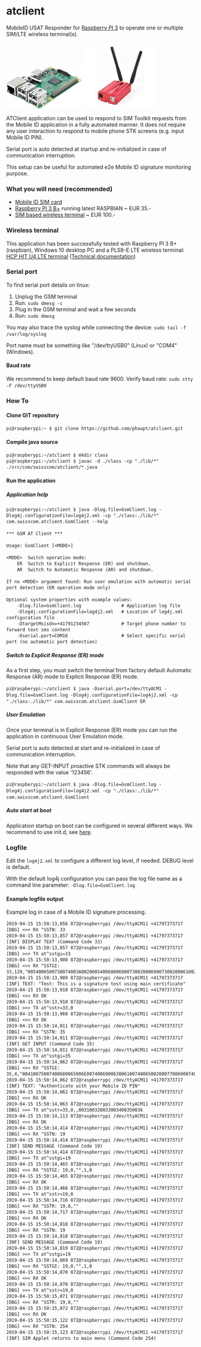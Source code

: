 # atclient
MobileID USAT Responder for [Raspberry PI 3](https://www.raspberrypi.org/products/raspberry-pi-3-model-b-plus) to operate one or multiple SIM/LTE wireless terminal(s).

![Raspberry PI 3 B+](img/raspi.jpg?raw=true "Raspberry PI 3 B+") ![HCP HIT wireless terminal](img/hitu4.jpg?raw=true "HCP HIT wireless terminal")

ATClient application can be used to respond to SIM Toolkit requests from the Mobile ID application in a fully automated manner. It does not require any user interaction to respond to mobile phone STK screens (e.g. input Mobile ID PIN). 

Serial port is auto detected at startup and re-initialized in case of communication interruption.

This setup can be useful for automated e2e Mobile ID signature monitoring purpose.

### What you will need (recommended)

- [Mobile ID SIM card](https://mobileid.ch)
- [Raspberry PI 3 B+](https://www.raspberrypi.org/products/raspberry-pi-3-model-b-plus) running latest RASPBIAN ~ EUR 35.-
- [SIM based wireless terminal](http://electronicshcp.com/product/hit-u4-lte) ~ EUR 100.-

### Wireless terminal

This application has been successfully tested with Raspberry PI 3 B+ (raspbian), Windows 10 desktop PC and a PLS8-E LTE wireless terminal: [HCP HIT U4 LTE terminal](http://electronicshcp.com/product/hit-u4-lte) ([Technical documentation](https://developer.gemalto.com/documentation/pls8-e-technical-documentation))

### Serial port

To find serial port details on linux:

1. Unplug the GSM terminal
2. Run: `sudo dmesg -c`
3. Plug in the GSM terminal and wait a few seconds
4. Run: `sudo dmesg`

You may also trace the syslog while connecting the device: `sudo tail -f /var/log/syslog`

Port name must be something like "/dev/ttyUSB0" (Linux) or "COM4" (Windows).

#### Baud rate

We recommend to keep default baud rate 9600. 
Verify baud rate: `sudo stty -F /dev/ttyUSB0`

### How To

#### Clone GIT repository
```
pi@raspberypi:~ $ git clone https://github.com/phaupt/atclient.git
```

#### Compile java source
```
pi@raspberypi:~/atclient $ mkdir class
pi@raspberypi:~/atclient $ javac -d ./class -cp "./lib/*" ./src/com/swisscom/atclient/*.java
```

#### Run the application

##### Application help
```
pi@raspberypi:~/atclient $ java -Dlog.file=GsmClient.log -Dlog4j.configurationFile=log4j2.xml -cp "./class:./lib/*" com.swisscom.atclient.GsmClient --help

*** GSM AT Client ***

Usage: GsmClient [<MODE>]

<MODE>	Switch operation mode:
	ER	Switch to Explicit Response (ER) and shutdown.
	AR	Switch to Automatic Response (AR) and shutdown.

If no <MODE> argument found: Run user emulation with automatic serial port detection (ER operation mode only)

Optional system properties with example values:
	-Dlog.file=GsmClient.log               # Application log file
	-Dlog4j.configurationFile=log4j2.xml   # Location of log4j.xml configuration file
	-DtargetMsisdn=+41791234567            # Target phone number to forward text sms content
	-Dserial.port=COM16                    # Select specific serial port (no automatic port detection)
```

##### Switch to Explicit Response (ER) mode

As a first step, you must switch the terminal from factory default Automatic Response (AR) mode to Explicit Response (ER) mode.

`pi@raspberypi:~/atclient $ java -Dserial.port=/dev/ttyACM1 -Dlog.file=GsmClient.log -Dlog4j.configurationFile=log4j2.xml -cp "./class:./lib/*" com.swisscom.atclient.GsmClient ER`

##### User Emulation

Once your terminal is in Explicit Response (ER) mode you can run the application in continuous User Emulation mode.

Serial port is auto detected at start and re-initialized in case of communication interruption.

Note that any GET-INPUT proactive STK commands will always be responded with the value '123456'.

`pi@raspberypi:~/atclient $ java -Dlog.file=GsmClient.log -Dlog4j.configurationFile=log4j2.xml -cp "./class:./lib/*" com.swisscom.atclient.GsmClient`

##### Auto start at boot

Application startup on boot can be configured in several different ways. We recommend to use init.d, see [here](init.d/).

### Logfile

Edit the `log4j2.xml` to configure a different log level, if needed. DEBUG level is default.

With the default log4j configuration you can pass the log file name as a command line parameter: `-Dlog.file=GsmClient.log`

#### Example logfile output

Example log in case of a Mobile ID signature processing.
```
2019-04-15 15:50:13,856 872@raspberrypi /dev/ttyACM11 +41797373717 [DBG] <<< RX ^SSTN: 33
2019-04-15 15:50:13,857 872@raspberrypi /dev/ttyACM11 +41797373717 [INF] DISPLAY TEXT (Command Code 33)
2019-04-15 15:50:13,857 872@raspberrypi /dev/ttyACM11 +41797373717 [DBG] >>> TX at^sstgi=33
2019-04-15 15:50:13,908 872@raspberrypi /dev/ttyACM11 +41797373717 [DBG] <<< RX ^SSTGI: 33,129,"0054006500730074003A00200054006800690073002000690073002000610020007300690067006E00610074007500720065002000740065007300740020007500730069006E00670020006D00610069006E002000630065007200740069006600690063006100740065",0,1,0
2019-04-15 15:50:13,909 872@raspberrypi /dev/ttyACM11 +41797373717 [INF] TEXT: "Test: This is a signature test using main certificate"
2019-04-15 15:50:13,910 872@raspberrypi /dev/ttyACM11 +41797373717 [DBG] <<< RX OK
2019-04-15 15:50:13,910 872@raspberrypi /dev/ttyACM11 +41797373717 [DBG] >>> TX at^sstr=33,0
2019-04-15 15:50:13,960 872@raspberrypi /dev/ttyACM11 +41797373717 [DBG] <<< RX OK
2019-04-15 15:50:14,011 872@raspberrypi /dev/ttyACM11 +41797373717 [DBG] <<< RX ^SSTN: 35
2019-04-15 15:50:14,011 872@raspberrypi /dev/ttyACM11 +41797373717 [INF] GET INPUT (Command Code 35)
2019-04-15 15:50:14,011 872@raspberrypi /dev/ttyACM11 +41797373717 [DBG] >>> TX at^sstgi=35
2019-04-15 15:50:14,062 872@raspberrypi /dev/ttyACM11 +41797373717 [DBG] <<< RX ^SSTGI: 35,4,"00410075007400680065006E0074006900630061007400650020007700690074006800200079006F007500720020004D006F00620069006C0065002000490044002000500049004E",1,15,"",1,0
2019-04-15 15:50:14,062 872@raspberrypi /dev/ttyACM11 +41797373717 [INF] TEXT: "Authenticate with your Mobile ID PIN"
2019-04-15 15:50:14,062 872@raspberrypi /dev/ttyACM11 +41797373717 [DBG] <<< RX OK
2019-04-15 15:50:14,063 872@raspberrypi /dev/ttyACM11 +41797373717 [DBG] >>> TX at^sstr=35,0,,003100320033003400350036
2019-04-15 15:50:14,113 872@raspberrypi /dev/ttyACM11 +41797373717 [DBG] <<< RX OK
2019-04-15 15:50:14,414 872@raspberrypi /dev/ttyACM11 +41797373717 [DBG] <<< RX ^SSTN: 19
2019-04-15 15:50:14,414 872@raspberrypi /dev/ttyACM11 +41797373717 [INF] SEND MESSAGE (Command Code 19)
2019-04-15 15:50:14,414 872@raspberrypi /dev/ttyACM11 +41797373717 [DBG] >>> TX at^sstgi=19
2019-04-15 15:50:14,465 872@raspberrypi /dev/ttyACM11 +41797373717 [DBG] <<< RX ^SSTGI: 19,0,"",1,0
2019-04-15 15:50:14,465 872@raspberrypi /dev/ttyACM11 +41797373717 [DBG] <<< RX OK
2019-04-15 15:50:14,466 872@raspberrypi /dev/ttyACM11 +41797373717 [DBG] >>> TX at^sstr=19,0
2019-04-15 15:50:14,716 872@raspberrypi /dev/ttyACM11 +41797373717 [DBG] <<< RX ^SSTR: 19,0,""
2019-04-15 15:50:14,717 872@raspberrypi /dev/ttyACM11 +41797373717 [DBG] <<< RX OK
2019-04-15 15:50:14,818 872@raspberrypi /dev/ttyACM11 +41797373717 [DBG] <<< RX ^SSTN: 19
2019-04-15 15:50:14,818 872@raspberrypi /dev/ttyACM11 +41797373717 [INF] SEND MESSAGE (Command Code 19)
2019-04-15 15:50:14,819 872@raspberrypi /dev/ttyACM11 +41797373717 [DBG] >>> TX at^sstgi=19
2019-04-15 15:50:14,869 872@raspberrypi /dev/ttyACM11 +41797373717 [DBG] <<< RX ^SSTGI: 19,0,"",1,0
2019-04-15 15:50:14,870 872@raspberrypi /dev/ttyACM11 +41797373717 [DBG] <<< RX OK
2019-04-15 15:50:14,870 872@raspberrypi /dev/ttyACM11 +41797373717 [DBG] >>> TX at^sstr=19,0
2019-04-15 15:50:15,071 872@raspberrypi /dev/ttyACM11 +41797373717 [DBG] <<< RX ^SSTR: 19,0,""
2019-04-15 15:50:15,072 872@raspberrypi /dev/ttyACM11 +41797373717 [DBG] <<< RX OK
2019-04-15 15:50:15,122 872@raspberrypi /dev/ttyACM11 +41797373717 [DBG] <<< RX ^SSTN: 254
2019-04-15 15:50:15,123 872@raspberrypi /dev/ttyACM11 +41797373717 [INF] SIM Applet returns to main menu (Command Code 254)
```
